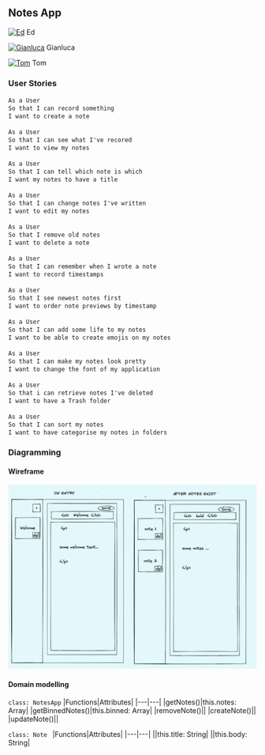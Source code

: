 ## Notes App

[![Ed](https://img.icons8.com/nolan/25/github.png)](https://github.com/EMDevelop) Ed

[![Gianluca](https://img.icons8.com/nolan/25/github.png)](https://github.com/GianlucaAnsaldi) Gianluca

[![Tom](https://img.icons8.com/nolan/25/github.png)](https://github.com/tomal02) Tom

### User Stories

```
As a User
So that I can record something
I want to create a note

As a User
So that I can see what I've recored
I want to view my notes

As a User
So that I can tell which note is which
I want my notes to have a title

As a User
So that I can change notes I've written
I want to edit my notes

As a User
So that I remove old notes
I want to delete a note

As a User
So that I can remember when I wrote a note
I want to record timestamps

As a User
So that I see newest notes first
I want to order note previews by timestamp

As a User
So that I can add some life to my notes
I want to be able to create emojis on my notes

As a User
So that I can make my notes look pretty
I want to change the font of my application

As a User
So that i can retrieve notes I've deleted
I want to have a Trash folder

As a User
So that I can sort my notes
I want to have categorise my notes in folders

```

### Diagramming

#### Wireframe

![Wireframe](https://github.com/EMDevelop/public_resources/blob/main/images/notesapp/wireframe.png)

#### Domain modelling

`class: NotesApp`
|Functions|Attributes|
|---|---|
|getNotes()|this.notes: Array|
|getBinnedNotes()|this.binned: Array|
|removeNote()||
|createNote()||
|updateNote()||

`class: Note `
|Functions|Attributes|
|---|---|
||this.title: String|
||this.body: String|

